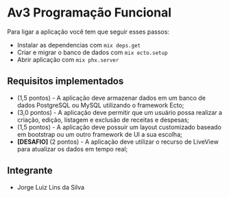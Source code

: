 # Av3 Programação Funcional

Para ligar a aplicação você tem que seguir esses passos:

  * Instalar as dependencias com `mix deps.get`
  * Criar e migrar o banco de dados com `mix ecto.setup`
  * Abrir aplicação com `mix phx.server`


## Requisitos implementados

  * (1,5 pontos) - A aplicação deve armazenar dados em um banco de dados PostgreSQL ou MySQL utilizando o
framework Ecto;
  * (3,0 pontos) - A aplicação deve permitir que um usuário possa realizar a criação, edição, listagem e exclusão de receitas e despesas;
  * (1,5 pontos) - A aplicação deve possuir um layout customizado baseado em bootstrap ou um outro framework
de UI a sua escolha;
  * **[DESAFIO]** (2 pontos) - A aplicação deve utilizar o recurso de LiveView para atualizar os dados em tempo
real;

## Integrante

  * Jorge Luiz Lins da Silva
